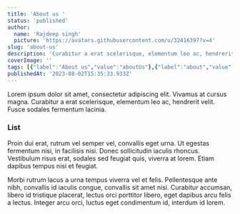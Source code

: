 ```yaml
---
title: 'About us '
status: 'published'
author:
  name: 'Rajdeep singh'
  picture: 'https://avatars.githubusercontent.com/u/32416397?v=4'
slug: 'about-us'
description: 'Curabitur a erat scelerisque, elementum leo ac, hendrerit velit. Fusce sodales fermentum lacinia.'
coverImage: ''
tags: [{"label":"About us","value":"aboutUs"},{"label":"about","value":"about"}]
publishedAt: '2023-08-02T15:35:33.933Z'
---
```


Lorem ipsum dolor sit amet, consectetur adipiscing elit. Vivamus at cursus magna. Curabitur a erat scelerisque, elementum leo ac, hendrerit velit. Fusce sodales fermentum lacinia.

### List

Proin dui erat, rutrum vel semper vel, convallis eget urna. Ut egestas fermentum nisi, in facilisis nisi. Donec sollicitudin iaculis rhoncus. Vestibulum risus erat, sodales sed feugiat quis, viverra at lorem. Etiam dapibus tempus nisi et feugiat.

Morbi rutrum lacus a urna tempus viverra vel et felis. Pellentesque ante nibh, convallis id iaculis congue, convallis sit amet nisi. Curabitur accumsan, libero id tristique placerat, lectus orci porttitor libero, eget dapibus arcu felis a lectus. Integer arcu orci, luctus eget condimentum id, interdum id lorem.

